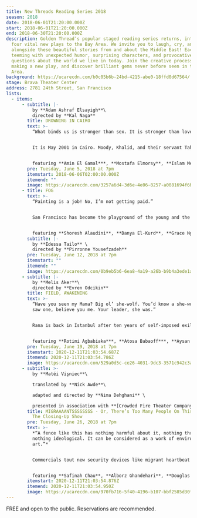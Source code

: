 ```yaml
---
title: New Threads Reading Series 2018
season: 2018
date: 2018-06-01T21:20:00.000Z
start: 2018-06-01T21:20:00.000Z
end: 2018-06-30T21:20:00.000Z
description: Golden Thread’s popular staged reading series returns, introducing
  four vital new plays to the Bay Area. We invite you to laugh, cry, and think
  alongside these beautiful stories from and about the Middle East! Each play is
  teeming with unexpected humor, surprising characters, and provocative
  questions about the world we live in today. Join the creative process of
  making a new play, and discover brilliant gems never before seen in the Bay
  Area.
background: https://ucarecdn.com/b0c05b6b-24bd-4215-abe0-18ffd0d67564/
stage: Brava Theater Center
address: 2781 24th Street, San Francisco
lists:
  - items:
      - subtitle: |-
          by **Adam Ashraf Elsayigh**\
          directed by **Kal Naga**
        title: DROWNING IN CAIRO
        text: >-
          “What binds us is stronger than sex. It is stronger than love.”


          It is May 2001 in Cairo. Moody, Khalid, and their servant Taha are on the Queen Boat, a gay nightclub docked on the Nile. When an unexpected police raid results in the arrest and public humiliation of the attendees, the lives of these young men are altered forever. Recent NYU Abu Dhabi graduate Adam Ashraf Elsayigh weaves budding romances, class differences, and familial expectations into a loving portrait of three men who all struggle to rebuild their lives against all odds.


          featuring **Amin El Gamal***, **Mostafa Elmorsy**, **Islam Meligi**, and **Mohamed Rashad**; stage management by **Benjamin Shiu**
        pre: Tuesday, June 5, 2018 at 7pm
        itemstart: 2018-06-06T02:00:00.000Z
        itemend: ""
        image: https://ucarecdn.com/3257a6d4-3d6e-4e06-8257-a0081694f6b4/
      - title: FOG
        text: >-
          “Painting is a job! No, I’m not getting paid.”


          San Francisco has become the playground of the young and the ambitious. But can 20-somethings Marc, Yosef, and Ellie continue to pursue their creative dreams while battling the city’s new ruthless startup culture? Bay Area-based Iraqi-Assyrian American playwright Edessa Tailo sets her beautiful new play on the rooftop of an Outer Richmond apartment building with the city’s signature fog as its backdrop.


          featuring **Shoresh Alaudini**, **Danya El-Kurd**, **Grace Ng**, **Emily Serdahl***, **Mohammad Shehata***, and **Aaron Wilton***; stage management by **Sarah Gasser**
        subtitle: |-
          by **Edessa Tailo** \
          directed by **Pirronne Yousefzadeh**
        pre: Tuesday, June 12, 2018 at 7pm
        itemstart: ""
        itemend: ""
        image: https://ucarecdn.com/0b9eb5b6-6ea8-4a19-a26b-b9b4a3ede1a7/
      - subtitle: |-
          by **Melis Aker**\
          directed by **Evren Odcikin**
        title: FIELD, AWAKENING
        text: >-
          “Have you seen my Mama? Big ol’ she-wolf. You’d know a she-wolf if you
          saw one, believe you me. Your leader, she was.”


          Rana is back in Istanbul after ten years of self-imposed exile from her homeland. Reunited with three old friends on a soccer field, she fast becomes aware of how much has changed and how much has stayed exactly the same. Set on the night of the 2016 Turkish coup attempt, Turkish-American writer Melis Aker’s *Field, Awakening* is a bittersweet meditation on friendship and nostalgia in the face of political turmoil.


          featuring **Rotimi Agbabiaka***, **Atosa Babaoff***, **Aysan Celik***, **Garth Petal***, **Salim Razawi**, and **Vaho**; stage management by **Kenan Arun**
        pre: Tuesday, June 19, 2018 at 7pm
        itemstart: 2020-12-11T21:03:54.687Z
        itemend: 2020-12-11T21:03:54.786Z
        image: https://ucarecdn.com/529a0d5c-ce26-4031-9dc3-3571c942c3a2/
      - subtitle: >-
          by **Matéi Vişniec**\

          translated by **Nick Awde**\

          adapted and directed by **Nima Dehghani** \

          presented in association with **[Crowded Fire Theater Company](https://web.archive.org/web/20180803162849/http://www.crowdedfire.org/)**
        title: MIGRAAAANTSSSSSSSS - Or, There’s Too Many People On This Damn Boat \ Or,
          The Closing-­Up Show
        pre: Tuesday, June 26, 2018 at 7pm
        text: >-
          *“A fence like this has nothing harmful about it, nothing threatening,
          nothing ideological. It can be considered as a work of environmental
          art.”*


          Commercials tout new security devices like migrant heartbeat detectors. Desperate migrants pay with their organs for passage across the sea. A president works with a consultant to hone his anti-immigrant message. And if the boat is too heavy, how will the audience decide who must be thrown overboard? Adapted and directed by Iranian writer, director, and multimedia artist Nima Dehghani, *Migraaaants* is an immersive experience that is dark, absurd, and surprisingly funny.


          featuring **Safinah Chau**, **Alborz Ghandehari**, **Douglas B. Giorgis***, **Zaya Kolia**, **Carolina Morones**, **Matin Nasiriha**, **Lawrence Radecker***, **Mohamed Rashad**, **Marjan Safa**, **Kenny Scott**, **Damien Seperi***, **Ayla Yarkut***, and **Bella Warda**; stage management by **Benjamin Shiu**
        itemstart: 2020-12-11T21:03:54.876Z
        itemend: 2020-12-11T21:03:54.950Z
        image: https://ucarecdn.com/970fb716-5f40-4196-b107-bbf2585d30f8/
---
```

FREE and open to the public. Reservations are recommended.